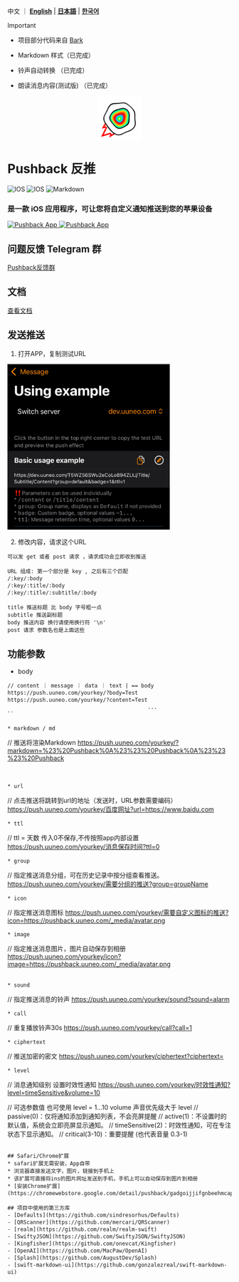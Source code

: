 中文 ｜ **[English](README.EN.md)** | **[日本語](README.JA.md)** | **[한국어](README.KO.md)**

> [!IMPORTANT]
>
>- 项目部分代码来自 [Bark ](https://github.com/Finb/Bark)
> 
> - Markdown 样式（已完成）
> - 铃声自动转换 （已完成）
> - 朗读消息内容(测试版) （已完成）

<p align="center">
<img src="/docs/_media/egglogo.png" alt="pushback" title="pushback" width="100"/>
</p>

# Pushback 反推
![IOS](https://img.shields.io/badge/IPhone-16+-ff69b4.svg) ![IOS](https://img.shields.io/badge/IPad-16+-ff69b4.svg) ![Markdown](https://img.shields.io/badge/gcm-markdown-green.svg)
### 是一款 iOS 应用程序，可让您将自定义通知推送到您的苹果设备


[<img src="https://is1-ssl.mzstatic.com/image/thumb/Purple221/v4/fc/78/a0/fc78a0ee-dc6b-00d9-85be-e74c24b2bcb5/AppIcon-85-220-0-4-2x.png/512x0w.webp" alt="Pushback App" height="45"> ](https://testflight.apple.com/join/PMPaM6BR)
[<img src="https://developer.apple.com/assets/elements/badges/download-on-the-app-store.svg"
alt="Pushback App"
height="40">](https://apps.apple.com/us/app/%E5%8F%8D%E6%8E%A8-%E7%BB%99%E4%BD%A0%E7%9A%84%E6%89%8B%E6%9C%BA%E5%8F%91%E6%8E%A8%E9%80%81/id6615073345)


## 问题反馈 Telegram 群
[Pushback反馈群](https://t.me/+pmCp6gWuAzFjYWQ1)


## 文档
[查看文档](https://uuneo.github.io/pushback)

## 发送推送
1. 打开APP，复制测试URL 

<img src="/docs/_media/example.jpeg" width=365 />

2. 修改内容，请求这个URL
```
可以发 get 或者 post 请求 ，请求成功会立即收到推送 

URL 组成: 第一个部分是 key , 之后有三个匹配 
/:key/:body 
/:key/:title/:body 
/:key/:title/:subtitle/:body 

title 推送标题 比 body 字号粗一点 
subtitle 推送副标题
body 推送内容 换行请使用换行符 '\n'
post 请求 参数名也是上面这些
```

## 功能参数

* body 
```
// content ｜ message ｜ data ｜ text | == body
https://push.uuneo.com/yourkey/?body=Test
https://push.uuneo.com/yourkey/?content=Test
                                            ...
``

* markdown / md
```
// 推送将渲染Markdown
https://push.uuneo.com/yourkey/?markdown=%23%20Pushback%0A%23%23%20Pushback%0A%23%23%23%20Pushback
```


* url
```
// 点击推送将跳转到url的地址（发送时，URL参数需要编码）
https://push.uuneo.com/yourkey/百度网址?url=https://www.baidu.com 
```
* ttl
```
// ttl = 天数 传入0不保存,不传按照app内部设置
https://push.uuneo.com/yourkey/消息保存时间?ttl=0
```
* group
```
// 指定推送消息分组，可在历史记录中按分组查看推送。
https://push.uuneo.com/yourkey/需要分组的推送?group=groupName
```
* icon
```
// 指定推送消息图标
https://push.uuneo.com/yourkey/需要自定义图标的推送?icon=https://pushback.uuneo.com/_media/avatar.png
```
* image
```
// 指定推送消息图片，图片自动保存到相册
https://push.uuneo.com/yourkey/icon?image=https://pushback.uuneo.com/_media/avatar.png
```

* sound
```
// 指定推送消息的铃声
https://push.uuneo.com/yourkey/sound?sound=alarm
```
* call
```
// 重复播放铃声30s
https://push.uuneo.com/yourkey/call?call=1
```
* ciphertext
```
// 推送加密的密文
https://push.uuneo.com/yourkey/ciphertext?ciphertext=
```
* level
```
// 消息通知级别 设置时效性通知 
https://push.uuneo.com/yourkey/时效性通知?level=timeSensitive&volume=10

// 可选参数值 也可使用 level = 1...10  volume 声音优先级大于 level
// passive(0)：仅将通知添加到通知列表，不会亮屏提醒
// active(1)：不设置时的默认值，系统会立即亮屏显示通知。
// timeSensitive(2)：时效性通知，可在专注状态下显示通知。
// critical(3-10)：重要提醒 (也代表音量 0.3-1)
```

## Safari/Chrome扩展
* safari扩展无需安装，App自带
* 浏览器直接发送文字，图片，链接到手机上
* 该扩展可直接将ins的图片网址发送到手机，手机上可以自动保存到图片到相册
* [安装Chrome扩展](https://chromewebstore.google.com/detail/pushback/gadgoijjifgnbeehmcapjfipggiijeej)

## 项目中使用的第三方库
- [Defaults](https://github.com/sindresorhus/Defaults)
- [QRScanner](https://github.com/mercari/QRScanner)
- [realm](https://github.com/realm/realm-swift)
- [SwiftyJSON](https://github.com/SwiftyJSON/SwiftyJSON)
- [Kingfisher](https://github.com/onevcat/Kingfisher)
- [OpenAI](https://github.com/MacPaw/OpenAI)
- [Splash](https://github.com/AugustDev/Splash)
- [swift-markdown-ui](https://github.com/gonzalezreal/swift-markdown-ui)


